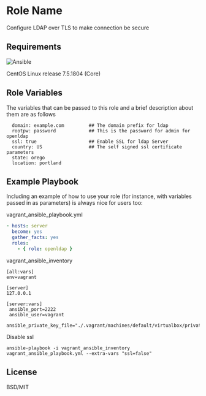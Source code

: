 Role Name
=========

Configure LDAP over TLS to make connection be secure

Requirements
------------

![Ansible](https://img.shields.io/badge/ansible-2.4.3.0-green.svg)

CentOS Linux release 7.5.1804 (Core)


Role Variables
--------------

The variables that can be passed to this role and a brief description about them are as follows

```
  domain: example.com         ## The domain prefix for ldap
  rootpw: password            ## This is the password for admin for openldap
  ssl: true                   ## Enable SSL for ldap Server
  country: US                 ## The self signed ssl certificate parameters
  state: orego
  location: portland
```


Example Playbook
----------------

Including an example of how to use your role (for instance, with variables passed in as parameters) is always nice for users too:

vagrant_ansible_playbook.yml

```yml
- hosts: server
  become: yes
  gather_facts: yes
  roles:
    - { role: openldap }
```

vagrant_ansible_inventory

```
[all:vars]
env=vagrant

[server]
127.0.0.1

[server:vars]
 ansible_port=2222
 ansible_user=vagrant
 ansible_private_key_file="./.vagrant/machines/default/virtualbox/private_key"
```

Disable ssl

```
ansible-playbook -i vagrant_ansible_inventory vagrant_ansible_playbook.yml --extra-vars "ssl=false"
```

License
-------

BSD/MIT
